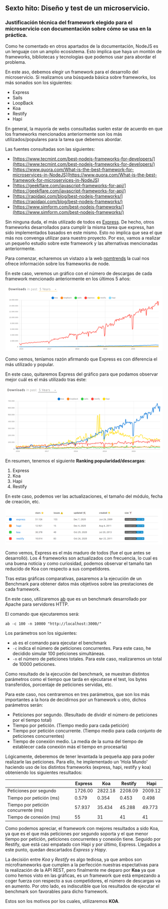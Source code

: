 ## Sexto hito: Diseño y test de un microservicio.

### Justificación técnica del framework elegido para el microservicio con documentación sobre cómo se usa en la práctica.

Como he comentado en otros apartados de la documentación, NodeJS es un lenguaje con un amplio ecosistema. Esto implica que haya un montón de frameworks, bibliotecas y tecnologías que podemos usar para abordar el problema.

En este aso, debemos elegir un framework para el desarrollo del microservicio. Si realizamos una búsqueda básica sobre frameworks, los más sonados son los siguientes:

+ Express
+ Sails
+ LoopBack
+ Koa
+ Restify
+ Hapi

En general, la mayoría de webs consultadas suelen estar de acuerdo en que los frameworks mencionados anteriormente son los más utilizados/populares para la tarea que debemos abordar.

Las fuentes consultadas son las siguientes:
+ [https://www.tecmint.com/best-nodejs-frameworks-for-developers/](https://www.tecmint.com/best-nodejs-frameworks-for-developers/)
+ [https://www.quora.com/What-is-the-best-framework-for-microservices-in-NodeJS](https://www.quora.com/What-is-the-best-framework-for-microservices-in-NodeJS)
+ [https://geekflare.com/javascript-frameworks-for-api/](https://geekflare.com/javascript-frameworks-for-api/)
+ [https://rapidapi.com/blog/best-nodejs-frameworks/](https://rapidapi.com/blog/best-nodejs-frameworks/)
+ [https://www.simform.com/best-nodejs-frameworks/](https://www.simform.com/best-nodejs-frameworks/)

Sin ninguna duda, el más utilizado de todos es [Express](https://www.google.com/url?sa=t&rct=j&q=&esrc=s&source=web&cd=&cad=rja&uact=8&ved=2ahUKEwiWytbLrcbtAhWQHxQKHQouB60QFjAAegQIARAD&url=https%3A%2F%2Fexpressjs.com%2Fes%2F&usg=AOvVaw2Wt2PlFo8u9yqeVTQPu6HN). De hecho, otros frameworks desarrollados para cumplir la misma tarea que express, han sido implementados basados en este mismo. Esto no implica que sea el que más nos convenga utilizar para nuestro proyecto. Por eso, vamos a realizar un pequeño estudio sobre este framework y las alternativas mencionadas anteriormente.

Para comenzar, echaremos un vistazo a la web [npmtrends](https://www.npmtrends.com/koa-vs-loopback-vs-sails-vs-express-vs-restify-vs-hapi) la cual nos ofrece información sobre los frameworks de node.

En este caso, veremos un gráfico con el número de descargas de cada framework mencionado anteriormente en los últimos 5 años:

![captura](https://github.com/sergiovp/IV-OrganizeAndGo/blob/master/docs/images/comparativa_fw.png)

Como vemos, teníamos razón afirmando que Express es con diferencia el más utilizado y popular.

En este caso, quitaremos Express del gráfico para que podamos observar mejor cuál es el más utilizado tras éste:

![captura](https://github.com/sergiovp/IV-OrganizeAndGo/blob/master/docs/images/comparativa_fw2.png)


En resumen, tenemos el siguiente **Ranking popularidad/descargas**:

1. Express
2. Koa
3. Hapi
4. Restify

En este caso, podemos ver las actualizaciones, el tamaño del módulo, fecha de creación, etc.

![captura](https://github.com/sergiovp/IV-OrganizeAndGo/blob/master/docs/images/comparativa_fw3.png)

Como vemos, Express es el más maduro de todos (fue el que antes se desarrolló). Los 4 frameworks son actualizados con frecuencia, lo cual es una buena noticia y como curiosidad, podemos observar el tamaño tan reducido de Koa con respecto a sus competidores.

Tras estas gráficas comparativas, pasaremos a la ejecución de un Benchmark para obtener datos más objetivos sobre las prestaciones de cada framework.

En este caso, utilizaremos [ab](https://www.google.com/url?sa=t&rct=j&q=&esrc=s&source=web&cd=&cad=rja&uact=8&ved=2ahUKEwjol574ysbtAhXXQkEAHQJaAnUQFjAAegQIARAC&url=https%3A%2F%2Fhttpd.apache.org%2Fdocs%2F2.4%2Fprograms%2Fab.html&usg=AOvVaw1E9XkdDRN5RkpsgZUEUrZ4) que es un benchmark desarrollado por Apache para servidores HTTP.

El comando que ejecutaremos será:

~~~
ab -c 100 -n 10000 "http://localhost:3000/"
~~~

Los parámetros son los siguientes:

+ `ab` es el comando para ejecutar el benchmark
+ `-c` indica el número de peticiones concurrentes. Para este caso, he decidido simular 100 peticiones simultáneas.
+ `-n` el número de peticiones totales. Para este caso, realizaremos un total de 10000 peticiones.

Como resultado de la ejecución del benchmark, se muestran distintos parámetros como el tiempo que tarda en ejecutarse el test, los bytes transferidos, porcentaje de peticiones servidas, etc.

Para este caso, nos centraremos en tres parámetros, que son los más importantes a la hora de decidirnos por un framework u otro, dichos parámetros serán:

+ Peticiones por segundo. (Resultado de dividir el número de peticiones por el tiempo total)
+ Tiempo por petición. (Tiempo medio para cada petición)
+ Tiempo por petición concurrente. (Tiempo medio para cada conjunto de peticiones concurrentes)
+ Tiempo de conexión medio. La media de la suma del tiempo de establecer cada conexión más el tiempo en procesarla)

Lógicamente, deberemos de tener levantada la pequeña app para poder realizarle las peticiones. Para ello, he implementado un 'Hola Mundo' haciendo uso de los distintos frameworks (express, hapi, restify y koa) obteniendo los siguientes resultados:

|  | Express | Koa | Restify | Hapi |
| -- | -- | -- | -- | -- |
| Peticiones por segundo | 1726.00 | 2822.18 | 2208.09 | 2009.12 |
| Tiempo por petición (ms) | 0.579 | 0.354 | 0.453 | 0.498 |
| Tiempo por petición concurrente (ms) | 57.937 | 35.434 | 45.288 | 49.773 |
| Tiempo de conexión (ms) | 55 | 31 | 41  | 41 |

Como podemos apreciar, el framework con mejores resultados a sido Koa, ya que es el que más peticiones por segundo soporta y el que menor tiempo por petición, peticiones concurrentes y conexión tiene. Seguido por Restify, que está casi empatado con Hapi y por último, Express. Llegados a este punto, quedan descartados *Express* y *Hapy*.

La decisión entre *Koa* y *Restify* es algo tediosa, ya que ambos son microframeworks que cumplen a la perfección nuestras espectativas para la realización de la API REST, pero finalmente me deparo por **Koa** ya que como hemos visto en las gráficas, es un framework que está empezando a coger fuerza con respecto a sus competidores, el número de descargas va en aumento. Por otro lado, es indiscutible que los resultados de ejecutar el benchmark son favorables para dicho framework.

Estos son los motivos por los cuales, utilizaremos **KOA**.
